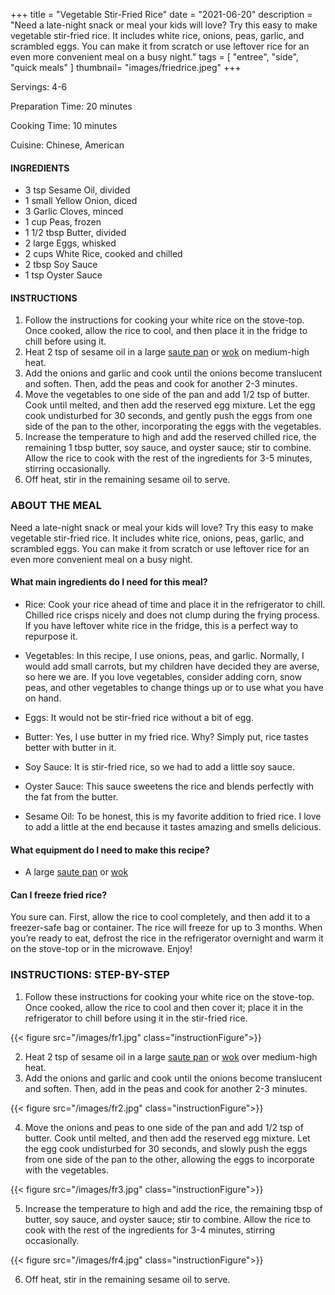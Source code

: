 +++
title = "Vegetable Stir-Fried Rice"
date = "2021-06-20"
description = "Need a late-night snack or meal your kids will love? Try this easy to make vegetable stir-fried rice. It includes white rice, onions, peas, garlic, and scrambled eggs. You can make it from scratch or use leftover rice for an even more convenient meal on a busy night."
tags = [
    "entree",
    "side",
    "quick meals"
]
thumbnail= "images/friedrice.jpeg"
+++

Servings: 4-6 <!--more-->

Preparation Time: 20 minutes 

Cooking Time: 10 minutes 

Cuisine: Chinese, American  

#### INGREDIENTS 

* 3 tsp Sesame Oil, divided
* 1 small Yellow Onion, diced 
* 3 Garlic Cloves, minced 
* 1 cup Peas, frozen
* 1 1/2 tbsp Butter, divided
* 2 large Eggs, whisked
* 2 cups White Rice, cooked and chilled  
* 2 tbsp Soy Sauce 
* 1 tsp Oyster Sauce 

#### INSTRUCTIONS

1. Follow the instructions for cooking your white rice on the stove-top. Once cooked, allow the rice to cool, and then place it in the fridge to chill before using it. 
2. Heat 2 tsp of sesame oil in a large [saute pan](https://amzn.to/3ARQwxm) or [wok](https://amzn.to/3cS6RI4) on medium-high heat. 
3. Add the onions and garlic and cook until the onions become translucent and soften. Then, add the peas and cook for another 2-3 minutes. 
4. Move the vegetables to one side of the pan and add 1/2 tsp of butter. Cook until melted, and then add the reserved egg mixture. Let the egg cook undisturbed for 30 seconds, and gently push the eggs from one side of the pan to the other, incorporating the eggs with the vegetables. 
5. Increase the temperature to high and add the reserved chilled rice, the remaining 1 tbsp butter, soy sauce, and oyster sauce; stir to combine. Allow the rice to cook with the rest of the ingredients for 3-5 minutes, stirring occasionally. 
6. Off heat, stir in the remaining sesame oil to serve. 

### ABOUT THE MEAL

Need a late-night snack or meal your kids will love? Try this easy to make vegetable stir-fried rice. It includes white rice, onions, peas, garlic, and scrambled eggs. You can make it from scratch or use leftover rice for an even more convenient meal on a busy night.

#### What main ingredients do I need for this meal?

* Rice: Cook your rice ahead of time and place it in the refrigerator to chill. Chilled rice crisps nicely and does not clump during the frying process. If you have leftover white rice in the fridge, this is a perfect way to repurpose it. 

* Vegetables: In this recipe, I use onions, peas, and garlic. Normally, I would add small carrots, but my children have decided they are averse, so here we are. If you love vegetables, consider adding corn, snow peas, and other vegetables to change things up or to use what you have on hand. 

* Eggs: It would not be stir-fried rice without a bit of egg.  

* Butter: Yes, I use butter in my fried rice. Why? Simply put, rice tastes better with butter in it. 

* Soy Sauce: It is stir-fried rice, so we had to add a little soy sauce. 

* Oyster Sauce: This sauce sweetens the rice and blends perfectly with the fat from the butter. 

* Sesame Oil: To be honest, this is my favorite addition to fried rice. I love to add a little at the end because it tastes amazing and smells delicious. 

#### What equipment do I need to make this recipe?

* A large [saute pan](https://amzn.to/3ARQwxm) or [wok](https://amzn.to/3cS6RI4)

#### Can I freeze fried rice?

You sure can. First, allow the rice to cool completely, and then add it to a freezer-safe bag or container. The rice will freeze for up to 3 months. When you’re ready to eat, defrost the rice in the refrigerator overnight and warm it on the stove-top or in the microwave. Enjoy! 

### INSTRUCTIONS: STEP-BY-STEP  

1. Follow these instructions for cooking your white rice on the stove-top. Once cooked, allow the rice to cool and then cover it; place it in the refrigerator to chill before using it in the stir-fried rice. 

{{< figure src="/images/fr1.jpg" class="instructionFigure">}}

2. Heat 2 tsp of sesame oil in a large [saute pan](https://amzn.to/35LnBg1) or [wok](https://amzn.to/3cS6RI4) over medium-high heat. 
3. Add the onions and garlic and cook until the onions become translucent and soften. Then, add in the peas and cook for another 2-3 minutes. 

{{< figure src="/images/fr2.jpg" class="instructionFigure">}}

4. Move the onions and peas to one side of the pan and add 1/2 tsp of butter. Cook until melted, and then add the reserved egg mixture. Let the egg cook undisturbed for 30 seconds, and slowly push the eggs from one side of the pan to the other, allowing the eggs to incorporate with the vegetables. 

{{< figure src="/images/fr3.jpg" class="instructionFigure">}}

5. Increase the temperature to high and add the rice, the remaining tbsp of butter, soy sauce, and oyster sauce; stir to combine. Allow the rice to cook with the rest of the ingredients for 3-4 minutes, stirring occasionally. 

{{< figure src="/images/fr4.jpg" class="instructionFigure">}}

6. Off heat, stir in the remaining sesame oil to serve. 
